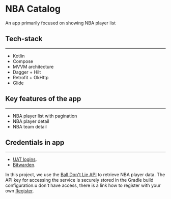# NBA Catalog

An app primarily focused on showing NBA player list

## Tech-stack
------------

- Kotlin
- Compose
- MVVM architecture
- Dagger + Hilt
- Retrofit + OkHttp
- Glide

## Key features of the app
------------

- NBA player list with pagination
- NBA player detail
- NBA team detail

## Credentials in app
------------

- [UAT logins](https://adaone.atlassian.net/wiki/spaces/SA/pages/3078160389/UAT+logins).
- [Bitwarden](https://vault.bitwarden.com/#/vault?collectionId=cc969fde-5500-44cc-853e-b08100f48fef).

In this project, we use the [Ball Don't Lie API](https://app.balldontlie.io/) to retrieve NBA player
data. The API key for accessing the service is securely stored in the Gradle build configuration.u
don't have access, there is a link how to register with your
own [Register](https://app.balldontlie.io/signup).
